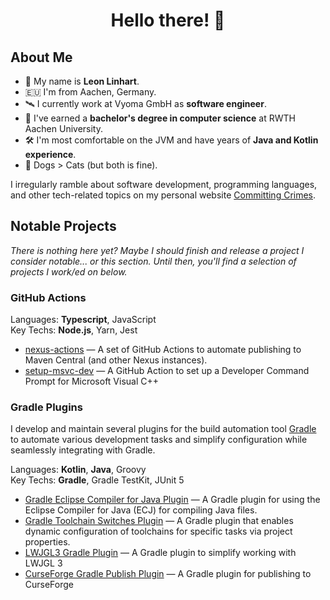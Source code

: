 <h1 align="center">Hello there! 👋</h1>

<h2>About Me</h2>

- 🧑 My name is **Leon Linhart**.
- 🇪🇺 I'm from Aachen, Germany.
- 🛰️ I currently work at Vyoma GmbH as **software engineer**.
- 🏫 I've earned a **bachelor's degree in computer science** at RWTH Aachen University.
- 🛠️ I'm most comfortable on the JVM and have years of **Java and Kotlin experience**.
- 🐶 Dogs > Cats (but both is fine).

I irregularly ramble about software development, programming languages, and other tech-related topics on my personal
website [Committing Crimes](https://committing-crimes.com).


<h2>Notable Projects</h2>

_There is nothing here yet? Maybe I should finish and release a project I consider notable... or this section. Until
then, you'll find a selection of projects I work/ed on below._


<h3>GitHub Actions</h3>

Languages: **Typescript**, JavaScript<br>
Key Techs: **Node.js**, Yarn, Jest

- [nexus-actions](https://github.com/TheMrMilchmann/nexus-actions) — A set of GitHub Actions to automate publishing to
  Maven Central (and other Nexus instances).
- [setup-msvc-dev](https://github.com/TheMrMilchmann/setup-msvc-dev) — A GitHub Action to set up a Developer Command
  Prompt for Microsoft Visual C++


<h3>Gradle Plugins</h3>

I develop and maintain several plugins for the build automation tool [Gradle](https://gradle.org/) to automate various
development tasks and simplify configuration while seamlessly integrating with Gradle.

Languages: **Kotlin**, **Java**, Groovy<br>
Key Techs: **Gradle**, Gradle TestKit, JUnit 5

- [Gradle Eclipse Compiler for Java Plugin](https://github.com/TheMrMilchmann/gradle-ecj) — A Gradle plugin for using
  the Eclipse Compiler for Java (ECJ) for compiling Java files.
- [Gradle Toolchain Switches Plugin](https://github.com/TheMrMilchmann/gradle-toolchain-switches) — A Gradle plugin that
  enables dynamic configuration of toolchains for specific tasks via project properties.
- [LWJGL3 Gradle Plugin](https://github.com/Osmerion/gradle-lwjgl3) — A Gradle plugin to simplify working with LWJGL 3
- [CurseForge Gradle Publish Plugin](https://github.com/TheMrMilchmann/gradle-curseforge-publish) — A Gradle plugin for
  publishing to CurseForge
